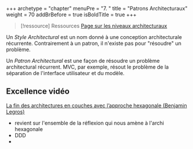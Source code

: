 +++
archetype = "chapter"
menuPre = "7. "
title = "Patrons Architecturaux"
weight = 70
addBrBefore = true
isBoldTitle = true
+++

> [!ressource] Ressources
> [Page sur les niveaux architecturaux](../software_architecture/levels/)

Un _Style Architectural_ est un nom donné à une conception architecturale récurrente. Contrairement à un patron, il n'existe pas pour "résoudre" un problème.

Un _Patron Architectural_ est une façon de résoudre un problème architectural récurrent. MVC, par exemple, résout le problème de la séparation de l'interface utilisateur et du modèle.


## Excellence vidéo
[ La fin des architectures en couches avec l’approche hexagonale (Benjamin Legros) ](https://youtu.be/p029gSnlnfU)
- revient sur l'ensemble de la réflexion qui nous amène à l'archi hexagonale
- DDD
- 
